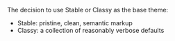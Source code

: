 The decision to use Stable or Classy as the base theme:

* Stable: pristine, clean, semantic markup
* Classy: a collection of reasonably verbose defaults



